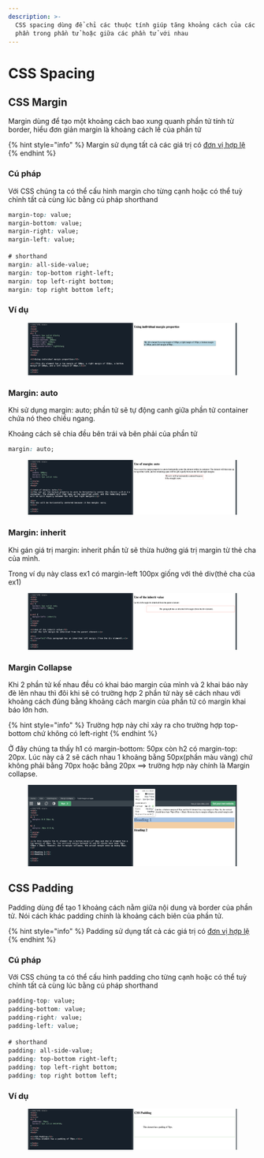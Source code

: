 ```yaml
---
description: >-
  CSS spacing dùng để chỉ các thuộc tính giúp tăng khoảng cách của các thành
  phần trong phần tử hoặc giữa các phần tử với nhau
---
```


# CSS Spacing

## CSS Margin

Margin dùng để tạo một khoảng cách bao xung quanh phần tử tính từ border, hiểu đơn giản margin là khoảng cách lề của phần tử

{% hint style="info" %}
Margin sử dụng tất cả các giá trị có [đơn vị hợp lệ](don-vi-do-unit-trong-css.md)
{% endhint %}

### Cú pháp&#x20;

Với CSS chúng ta có thể cấu hình margin cho từng cạnh hoặc có thể tuỳ chỉnh tất cả cùng lúc bằng cú pháp shorthand

```css
margin-top: value;
margin-bottom: value;
margin-right: value;
margin-left: value;

# shorthand
margin: all-side-value; 
margin: top-bottom right-left;
margin: top left-right bottom;
margin: top right bottom left;
```

### Ví dụ

<figure><img src="../.gitbook/assets/image (10).png" alt=""><figcaption></figcaption></figure>

### Margin: auto

Khi sử dụng margin: auto; phần tử sẽ tự động canh giữa phần tử container chứa nó theo chiều ngang.

Khoảng cách sẽ chia đều bên trái và bên phải của phần tử

```css
margin: auto;
```

<figure><img src="../.gitbook/assets/image (2).png" alt=""><figcaption></figcaption></figure>

### Margin: inherit

Khi gán giá trị margin: inherit phần tử sẽ thừa hưởng giá trị margin từ thẻ cha của mình.

Trong ví dụ này class ex1 có margin-left 100px giống với thẻ div(thẻ cha của ex1)

<figure><img src="../.gitbook/assets/image (11).png" alt=""><figcaption></figcaption></figure>

### Margin Collapse

Khi 2 phần tử kế nhau đều có khai báo margin của mình và 2 khai báo này đè lên nhau thì đôi khi sẽ có trường hợp 2 phần tử này sẽ cách nhau với khoảng cách đúng bằng khoảng cách margin của phần tử có margin khai báo lớn hơn.&#x20;

{% hint style="info" %}
Trường hợp này chỉ xảy ra cho trường hợp top-bottom chứ không có left-right
{% endhint %}

Ở đây chúng ta thấy h1 có margin-bottom: 50px còn h2 có margin-top: 20px. Lúc này cả 2 sẽ cách nhau 1 khoảng bằng 50px(phần màu vàng) chứ không phải bằng 70px hoặc bằng 20px ==> trường hợp này chính là Margin collapse.

<figure><img src="../.gitbook/assets/image.png" alt=""><figcaption></figcaption></figure>

## CSS Padding

Padding dùng để tạo 1 khoảng cách nằm giữa nội dung và border của phần tử. Nói cách khác padding chính là khoảng cách biên của phần tử.

{% hint style="info" %}
Padding sử dụng tất cả các giá trị có [đơn vị hợp lệ](don-vi-do-unit-trong-css.md)
{% endhint %}

### Cú pháp&#x20;

Với CSS chúng ta có thể cấu hình padding cho từng cạnh hoặc có thể tuỳ chỉnh tất cả cùng lúc bằng cú pháp shorthand

```css
padding-top: value;
padding-bottom: value;
padding-right: value;
padding-left: value;

# shorthand
padding: all-side-value; 
padding: top-bottom right-left;
padding: top left-right bottom;
padding: top right bottom left;
```

### Ví dụ

<figure><img src="../.gitbook/assets/image (3).png" alt=""><figcaption></figcaption></figure>
